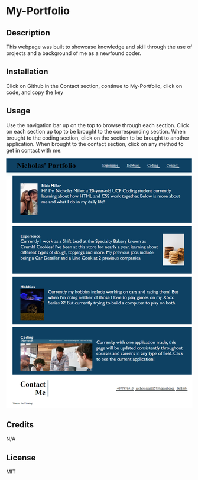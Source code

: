 # My-Portfolio

## Description

This webpage was built to showcase knowledge and skill through the use of projects and a background of me as a newfound coder.

## Installation

Click on Github in the Contact section, continue to My-Portfolio, click on code, and copy the key

## Usage

Use the navigation bar up on the top to browse through each section. Click on each section up top to be brought to the corresponding section.
When brought to the coding section, click on the section to be brought to another application.
When brought to the contact section, click on any method to get in contact with me.

![Portfolio](/assets/images/Portfolio.png)

## Credits

N/A

## License

MIT